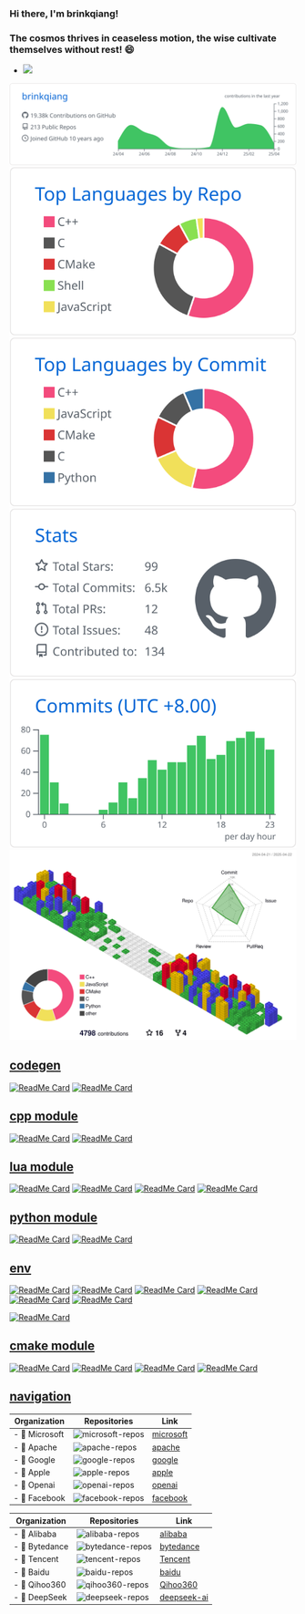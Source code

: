 ### Hi there, I'm brinkqiang! 
### The cosmos thrives in ceaseless motion, the wise cultivate themselves without rest! 😄   

- <a title="Hits" target="_blank" href="https://github.com/brinkqiang/brinkqiang"><img src="https://hits.b3log.org/brinkqiang/brinkqiang.svg"></a>



<!--
**brinkqiang/brinkqiang** is a ✨ _special_ ✨ repository because its `README.md` (this file) appears on your GitHub profile.

Here are some ideas to get you started:

- 🔭 I’m currently working on ...
- 🌱 I’m currently learning ...
- 👯 I’m looking to collaborate on ...
- 🤔 I’m looking for help with ...
- 💬 Ask me about ...
- 📫 How to reach me: ...
- 😄 Pronouns: ...
- ⚡ Fun fact: ...
-->

[![](https://raw.githubusercontent.com/brinkqiang/brinkqiang-env/master/profile-summary-card-output/github/0-profile-details.svg)](https://github.com/brinkqiang/brinkqiang)
[![](https://raw.githubusercontent.com/brinkqiang/brinkqiang-env/master/profile-summary-card-output/github/1-repos-per-language.svg)](https://github.com/brinkqiang/brinkqiang)
[![](https://raw.githubusercontent.com/brinkqiang/brinkqiang-env/master/profile-summary-card-output/github/2-most-commit-language.svg)](https://github.com/brinkqiang/brinkqiang)
[![](https://raw.githubusercontent.com/brinkqiang/brinkqiang-env/master/profile-summary-card-output/github/3-stats.svg)](https://github.com/brinkqiang/brinkqiang) 
[![](https://raw.githubusercontent.com/brinkqiang/brinkqiang-env/master/profile-summary-card-output/github/4-productive-time.svg)](https://github.com/brinkqiang/brinkqiang)
[![](https://raw.githubusercontent.com/brinkqiang/brinkqiang-env/master/profile-3d-contrib/profile-gitblock.svg)](https://github.com/brinkqiang/brinkqiang)

## [codegen](https://github.com/brinkqiang)
[![ReadMe Card](https://github-readme-stats-ten.vercel.app/api/pin/?username=brinkqiang&repo=dmsolpp&count_private=true)](https://github.com/brinkqiang/dmsolpp)
[![ReadMe Card](https://github-readme-stats-ten.vercel.app/api/pin/?username=brinkqiang&repo=dmorm&count_private=true)](https://github.com/brinkqiang/dmorm)

## [cpp module](https://github.com/brinkqiang)
[![ReadMe Card](https://github-readme-stats-ten.vercel.app/api/pin/?username=brinkqiang&repo=dmtimer&count_private=true)](https://github.com/brinkqiang/dmtimer)
[![ReadMe Card](https://github-readme-stats-ten.vercel.app/api/pin/?username=brinkqiang&repo=dmlua&count_private=true)](https://github.com/brinkqiang/dmlua)

## [lua module](https://github.com/brinkqiang)
[![ReadMe Card](https://github-readme-stats-ten.vercel.app/api/pin/?username=brinkqiang&repo=luapb&count_private=true)](https://github.com/brinkqiang/luapb)
[![ReadMe Card](https://github-readme-stats-ten.vercel.app/api/pin/?username=brinkqiang&repo=luatimer&count_private=true)](https://github.com/brinkqiang/luatimer)
[![ReadMe Card](https://github-readme-stats-ten.vercel.app/api/pin/?username=brinkqiang&repo=luacrypto&count_private=true)](https://github.com/brinkqiang/luacrypto)
[![ReadMe Card](https://github-readme-stats-ten.vercel.app/api/pin/?username=brinkqiang&repo=luaftpserver&count_private=true)](https://github.com/brinkqiang/luaftpserver)

## [python module](https://github.com/brinkqiang)
[![ReadMe Card](https://github-readme-stats-ten.vercel.app/api/pin/?username=brinkqiang&repo=pytimer&count_private=true)](https://github.com/brinkqiang/pytimer)
[![ReadMe Card](https://github-readme-stats-ten.vercel.app/api/pin/?username=brinkqiang&repo=pycrypto&count_private=true)](https://github.com/brinkqiang/pycrypto)


## [env](https://github.com/brinkqiang)
[![ReadMe Card](https://github-readme-stats-ten.vercel.app/api/pin/?username=brinkqiang&repo=dmremote_development&count_private=true)](https://github.com/brinkqiang/dmremote_development)
[![ReadMe Card](https://github-readme-stats-ten.vercel.app/api/pin/?username=brinkqiang&repo=vscode-ssh&count_private=true)](https://github.com/brinkqiang/vscode-ssh)
[![ReadMe Card](https://github-readme-stats-ten.vercel.app/api/pin/?username=brinkqiang&repo=dmvcpkg&count_private=true)](https://github.com/brinkqiang/dmvcpkg)
[![ReadMe Card](https://github-readme-stats-ten.vercel.app/api/pin/?username=brinkqiang&repo=dmvscode-cpp&count_private=true)](https://github.com/brinkqiang/dmvscode-cpp)
[![ReadMe Card](https://github-readme-stats-ten.vercel.app/api/pin/?username=brinkqiang&repo=dmcmake-tools&count_private=true)](https://github.com/brinkqiang/dmcmake-tools)
[![ReadMe Card](https://github-readme-stats-ten.vercel.app/api/pin/?username=brinkqiang&repo=gitac&count_private=true)](https://github.com/brinkqiang/gitac)

[![ReadMe Card](https://github-readme-stats-ten.vercel.app/api/pin/?username=brinkqiang&repo=dmcpp-port&count_private=true)](https://github.com/brinkqiang/dmcpp-port)

## [cmake module](https://github.com/brinkqiang)
[![ReadMe Card](https://github-readme-stats-ten.vercel.app/api/pin/?username=brinkqiang&repo=dmopenssl&count_private=true)](https://github.com/brinkqiang/dmopenssl)
[![ReadMe Card](https://github-readme-stats-ten.vercel.app/api/pin/?username=brinkqiang&repo=dmcurl&count_private=true)](https://github.com/brinkqiang/dmcurl)
[![ReadMe Card](https://github-readme-stats-ten.vercel.app/api/pin/?username=brinkqiang&repo=dmprotobuf&count_private=true)](https://github.com/brinkqiang/dmprotobuf)
[![ReadMe Card](https://github-readme-stats-ten.vercel.app/api/pin/?username=brinkqiang&repo=dmcpr&count_private=true)](https://github.com/brinkqiang/dmcpr)

## [navigation](https://github.com/brinkqiang)

| Organization | Repositories | Link |
|------|--------|------|
| - 🚀 Microsoft | ![microsoft-repos](https://img.shields.io/badge/dynamic/json?url=https%3A%2F%2Fapi.github.com%2Forgs%2Fmicrosoft&query=%24.public_repos&label=%20) | [microsoft](https://github.com/microsoft) |
| - 🚀 Apache | ![apache-repos](https://img.shields.io/badge/dynamic/json?url=https%3A%2F%2Fapi.github.com%2Forgs%2Fapache&query=%24.public_repos&label=%20) | [apache](https://github.com/apache) |
| - 🚀 Google | ![google-repos](https://img.shields.io/badge/dynamic/json?url=https%3A%2F%2Fapi.github.com%2Forgs%2Fgoogle&query=%24.public_repos&label=%20) | [google](https://github.com/google) |
| - 🚀 Apple | ![apple-repos](https://img.shields.io/badge/dynamic/json?url=https%3A%2F%2Fapi.github.com%2Forgs%2Fapple&query=%24.public_repos&label=%20) | [apple](https://github.com/apple) |
| - 🚀 Openai | ![openai-repos](https://img.shields.io/badge/dynamic/json?url=https%3A%2F%2Fapi.github.com%2Forgs%2Fopenai&query=%24.public_repos&label=%20) | [openai](https://github.com/openai) |
| - 🚀 Facebook | ![facebook-repos](https://img.shields.io/badge/dynamic/json?url=https%3A%2F%2Fapi.github.com%2Forgs%2Ffacebook&query=%24.public_repos&label=%20) | [facebook](https://github.com/facebook) |

| Organization | Repositories | Link |
|------|--------|------|
| - 🚀 Alibaba | ![alibaba-repos](https://img.shields.io/badge/dynamic/json?url=https%3A%2F%2Fapi.github.com%2Forgs%2Falibaba&query=%24.public_repos&label=%20) | [alibaba](https://github.com/alibaba) |
| - 🚀 Bytedance | ![bytedance-repos](https://img.shields.io/badge/dynamic/json?url=https%3A%2F%2Fapi.github.com%2Forgs%2Fbytedance&query=%24.public_repos&label=%20) | [bytedance](https://github.com/bytedance) |
| - 🚀 Tencent | ![tencent-repos](https://img.shields.io/badge/dynamic/json?url=https%3A%2F%2Fapi.github.com%2Forgs%2FTencent&query=%24.public_repos&label=%20) | [Tencent](https://github.com/Tencent) |
| - 🚀 Baidu | ![baidu-repos](https://img.shields.io/badge/dynamic/json?url=https%3A%2F%2Fapi.github.com%2Forgs%2Fbaidu&query=%24.public_repos&label=%20) | [baidu](https://github.com/baidu) |
| - 🚀 Qihoo360 | ![qihoo360-repos](https://img.shields.io/badge/dynamic/json?url=https%3A%2F%2Fapi.github.com%2Forgs%2FQihoo360&query=%24.public_repos&label=%20) | [Qihoo360](https://github.com/Qihoo360) |
| - 🚀 DeepSeek | ![deepseek-repos](https://img.shields.io/badge/dynamic/json?url=https%3A%2F%2Fapi.github.com%2Forgs%2Fdeepseek-ai&query=%24.public_repos&label=%20) | [deepseek-ai](https://github.com/deepseek-ai) |

